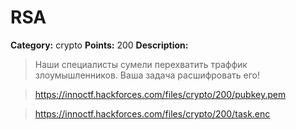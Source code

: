 # RSA


**Category:** crypto
**Points:** 200
**Description:**

> Наши специалисты сумели перехватить траффик злоумышленников. Ваша задача расшифровать его!

> 

> https://innoctf.hackforces.com/files/crypto/200/pubkey.pem

> https://innoctf.hackforces.com/files/crypto/200/task.enc

> 

